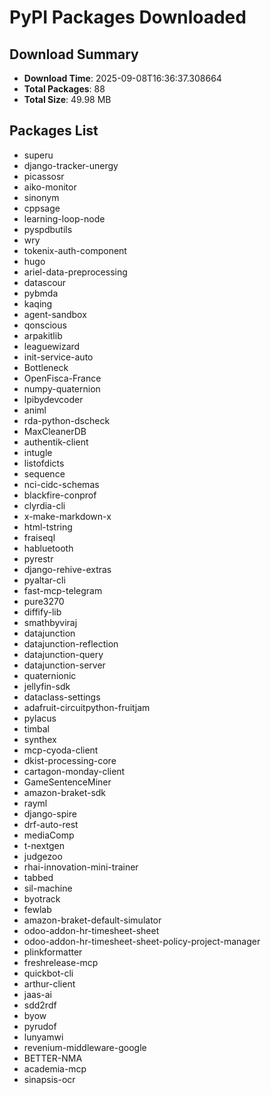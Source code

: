 # PyPI Packages Downloaded

## Download Summary
- **Download Time**: 2025-09-08T16:36:37.308664
- **Total Packages**: 88
- **Total Size**: 49.98 MB

## Packages List
- superu
- django-tracker-unergy
- picassosr
- aiko-monitor
- sinonym
- cppsage
- learning-loop-node
- pyspdbutils
- wry
- tokenix-auth-component
- hugo
- ariel-data-preprocessing
- datascour
- pybmda
- kaqing
- agent-sandbox
- qonscious
- arpakitlib
- leaguewizard
- init-service-auto
- Bottleneck
- OpenFisca-France
- numpy-quaternion
- lpibydevcoder
- animl
- rda-python-dscheck
- MaxCleanerDB
- authentik-client
- intugle
- listofdicts
- sequence
- nci-cidc-schemas
- blackfire-conprof
- clyrdia-cli
- x-make-markdown-x
- html-tstring
- fraiseql
- habluetooth
- pyrestr
- django-rehive-extras
- pyaltar-cli
- fast-mcp-telegram
- pure3270
- diffify-lib
- smathbyviraj
- datajunction
- datajunction-reflection
- datajunction-query
- datajunction-server
- quaternionic
- jellyfin-sdk
- dataclass-settings
- adafruit-circuitpython-fruitjam
- pylacus
- timbal
- synthex
- mcp-cyoda-client
- dkist-processing-core
- cartagon-monday-client
- GameSentenceMiner
- amazon-braket-sdk
- rayml
- django-spire
- drf-auto-rest
- mediaComp
- t-nextgen
- judgezoo
- rhai-innovation-mini-trainer
- tabbed
- sil-machine
- byotrack
- fewlab
- amazon-braket-default-simulator
- odoo-addon-hr-timesheet-sheet
- odoo-addon-hr-timesheet-sheet-policy-project-manager
- plinkformatter
- freshrelease-mcp
- quickbot-cli
- arthur-client
- jaas-ai
- sdd2rdf
- byow
- pyrudof
- lunyamwi
- revenium-middleware-google
- BETTER-NMA
- academia-mcp
- sinapsis-ocr
